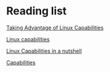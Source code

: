 # Reading list



[Taking Advantage of Linux Capabilities](https://www.linuxjournal.com/article/5737)



[Linux capabilities](https://linux-audit.com/linux-capabilities-101/)



[Linux Capabilities in a nutshell](https://k3a.me/linux-capabilities-in-a-nutshell/)



[Capabilities](https://wiki.archlinux.org/index.php/Capabilities)